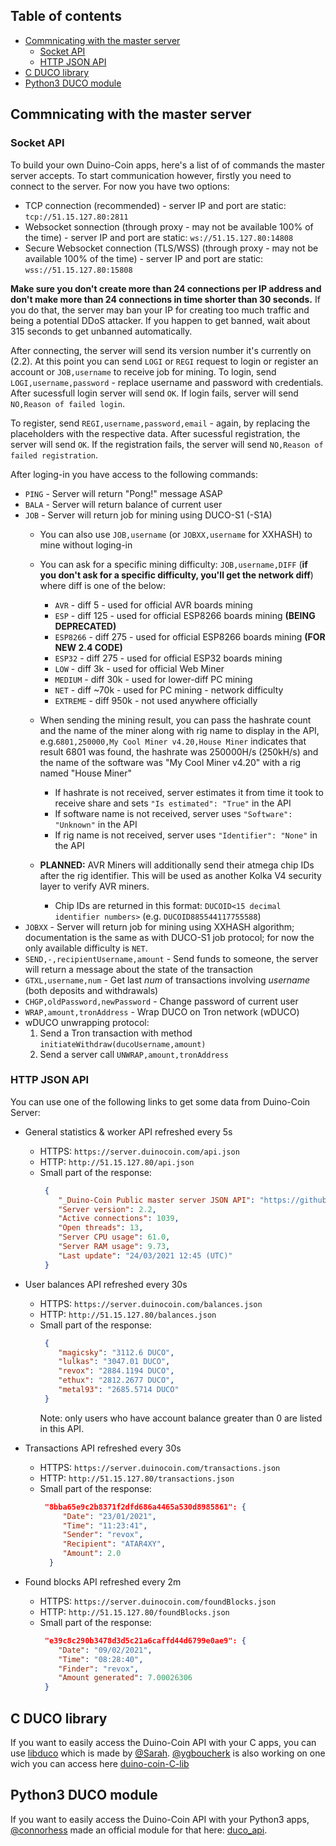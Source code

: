 ## Table of contents
- [Commnicating with the master server](#Commnicating-with-the-master-server)
  * [Socket API](#Socket-API)
  * [HTTP JSON API](#HTTP-JSON-API)
- [C DUCO library](#C-DUCO-library)
- [Python3 DUCO module](#Python3-DUCO-module)

## Commnicating with the master server

### Socket API

To build your own Duino-Coin apps, here's a list of of commands the master server accepts.
To start communication however, firstly you need to connect to the server. For now you have two options:
*   TCP connection (recommended) - server IP and port are static: `tcp://51.15.127.80:2811`
*   Websocket sonnection (through proxy - may not be available 100% of the time) - server IP and port are static: `ws://51.15.127.80:14808`
*   Secure Websocket connection (TLS/WSS) (through proxy - may not be available 100% of the time) - server IP and port are static: `wss://51.15.127.80:15808`

**Make sure you don't create more than 24 connections per IP address and don't make more than 24 connections in time shorter than 30 seconds.**
If you do that, the server may ban your IP for creating too much traffic and being a potential DDoS attacker.
If you happen to get banned, wait about 315 seconds to get unbanned automatically.

After connecting, the server will send its version number it's currently on (2.2).
At this point you can send `LOGI` or `REGI` request to login or register an account or `JOB,username` to receive job for mining.
To login, send `LOGI,username,password` - replace username and password with credentials. After sucessfull login server will send `OK`.
If login fails, server will send `NO,Reason of failed login`.

To register, send `REGI,username,password,email` - again, by replacing the placeholders with the respective data.
After sucessful registration, the server will send `OK`.
If the registration fails, the server will send `NO,Reason of failed registration`.

After loging-in you have access to the following commands:
*   `PING` - Server will return "Pong!" message ASAP 
*   `BALA` - Server will return balance of current user
*   `JOB` - Server will return job for mining using DUCO-S1 (-S1A)
    *   You can also use `JOB,username` (or `JOBXX,username` for XXHASH) to mine without loging-in

    *   You can ask for a specific mining difficulty: `JOB,username,DIFF` (**if you don't ask for a specific difficulty, you'll get the network diff**) where diff is one of the below:
        * `AVR`     - diff      5 - used for official AVR boards mining
        * `ESP`     - diff    125 - used for official ESP8266 boards mining **(BEING DEPRECATED)**
        * `ESP8266` - diff    275 - used for official ESP8266 boards mining **(FOR NEW 2.4 CODE)**
        * `ESP32`   - diff    275 - used for official ESP32 boards mining
        * `LOW`     - diff     3k - used for official Web Miner
        * `MEDIUM`  - diff    30k - used for lower-diff PC mining
        * `NET`     - diff   ~70k - used for PC mining - network difficulty
        * `EXTREME` - diff   950k - not used anywhere officially
    
    *   When sending the mining result, you can pass the hashrate count and the name of the miner along with rig name to display in the API, e.g.`6801,250000,My Cool Miner v4.20,House Miner` indicates that result 6801 was found, the hashrate was 250000H/s (250kH/s) and the name of the software was "My Cool Miner v4.20" with a rig named "House Miner"
        *   If hashrate is not received, server estimates it from time it took to receive share and sets `"Is estimated": "True"` in the API
        *   If software name is not received, server uses `"Software": "Unknown"` in the API
        *   If rig name is not received, server uses `"Identifier": "None"` in the API
    *   **PLANNED:** AVR Miners will additionally send their atmega chip IDs after the rig identifier. This will be used as another Kolka V4 security layer to verify AVR miners.
        * Chip IDs are returned in this format: `DUCOID<15 decimal identifier numbers>` (e.g. `DUCOID885544117755588`) 
*   `JOBXX` - Server will return job for mining using XXHASH algorithm; documentation is the same as with DUCO-S1 job protocol; for now the only available difficulty is `NET`.
*   `SEND,-,recipientUsername,amount` - Send funds to someone, the server will return a message about the state of the transaction
*   `GTXL,username,num` - Get last *num* of transactions involving *username* (both deposits and withdrawals)
*   `CHGP,oldPassword,newPassword` - Change password of current user
*   `WRAP,amount,tronAddress` - Wrap DUCO on Tron network (wDUCO)
*    wDUCO unwrapping protocol:
     1.  Send a Tron transaction with method `initiateWithdraw(ducoUsername,amount)`
     2.  Send a server call `UNWRAP,amount,tronAddress`

### HTTP JSON API

You can use one of the following links to get some data from Duino-Coin Server:
*   General statistics & worker API refreshed every 5s
    *   HTTPS: `https://server.duinocoin.com/api.json`
    *   HTTP: `http://51.15.127.80/api.json`
    *   Small part of the response:
        ```JSON
         {
            "_Duino-Coin Public master server JSON API": "https://github.com/revoxhere/duino-coin",
            "Server version": 2.2,
            "Active connections": 1039,
            "Open threads": 13,
            "Server CPU usage": 61.0,
            "Server RAM usage": 9.73,
            "Last update": "24/03/2021 12:45 (UTC)"
         }
        ```

*   User balances API refreshed every 30s
    *   HTTPS: `https://server.duinocoin.com/balances.json`
    *   HTTP: `http://51.15.127.80/balances.json`
    *   Small part of the response:
        ```JSON
         {
            "magicsky": "3112.6 DUCO",
            "lulkas": "3047.01 DUCO",
            "revox": "2884.1194 DUCO",
            "ethux": "2812.2677 DUCO",
            "metal93": "2685.5714 DUCO"
         }
        ```
        Note: only users who have account balance greater than 0 are listed in this API.
        
*   Transactions API refreshed every 30s
    *   HTTPS: `https://server.duinocoin.com/transactions.json`
    *   HTTP: `http://51.15.127.80/transactions.json`
    *   Small part of the response:
        ```JSON
         "8bba65e9c2b8371f2dfd686a4465a530d8985861": {
             "Date": "23/01/2021",
             "Time": "11:23:41",
             "Sender": "revox",
             "Recipient": "ATAR4XY",
             "Amount": 2.0
          }
        ```
        
*   Found blocks API refreshed every 2m
    *   HTTPS: `https://server.duinocoin.com/foundBlocks.json`
    *   HTTP: `http://51.15.127.80/foundBlocks.json`
    *   Small part of the response:
        ```JSON
         "e39c8c290b3478d3d5c21a6caffd44d6799e0ae9": {
            "Date": "09/02/2021",
            "Time": "08:28:40",
            "Finder": "revox",
            "Amount generated": 7.00026306
         }
        ```

## C DUCO library

If you want to easily access the Duino-Coin API with your C apps, you can use [libduco](https://github.com/SarahIsWeird/libduco) which is made by [@Sarah](https://github.com/SarahIsWeird/). [@ygboucherk](https://github.com/ygboucherk) is also working on one wich you can access here [duino-coin-C-lib](https://github.com/ygboucherk/duino-coin-C-lib)

## Python3 DUCO module

If you want to easily access the Duino-Coin API with your Python3 apps, [@connorhess](https://github.com/connorhess) made an official module for that here: [duco_api](https://github.com/revoxhere/duino-coin/tree/useful-tools/duco_api).
